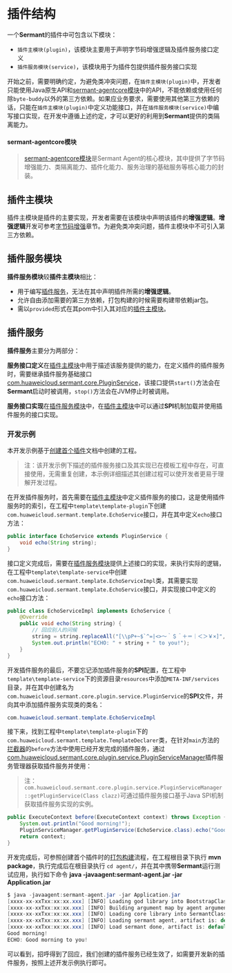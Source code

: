 # 插件结构

一个**Sermant**的插件中可包含以下模块：

- `插件主模块(plugin)`，该模块主要用于声明字节码增强逻辑及插件服务接口定义
- `插件服务模块(service)`，该模块用于为插件包提供插件服务接口实现

开始之前，需要明确约定，为避免类冲突问题，在`插件主模块(plugin)`中，开发者只能使用Java原生API和[sermant-agentcore模块](#sermant-agentcore模块)中的API，不能依赖或使用任何除`byte-buddy`以外的第三方依赖。如果应业务要求，需要使用其他第三方依赖的话，只能在`插件主模块(plugin)`中定义功能接口，并在`插件服务模块(service)`中编写接口实现，在开发中遵循上述约定，才可以更好的利用到**Sermant**提供的类隔离能力。

#### sermant-agentcore模块

> [sermant-agentcore模块](https://github.com/huaweicloud/Sermant/tree/develop/sermant-agentcore/sermant-agentcore-core)是Sermant Agent的核心模块，其中提供了字节码增强能力、类隔离能力、插件化能力、服务治理的基础服务等核心能力的封装。

## 插件主模块

插件主模块是插件的主要实现，开发者需要在该模块中声明该插件的**增强逻辑**。**增强逻辑**开发可参考[字节码增强](bytecode-enhancement.md)章节。为避免类冲突问题，插件主模块中不可引入第三方依赖。

## 插件服务模块

**插件服务模块**较**插件主模块**相比：

- 用于编写[插件服务](#插件服务)，无法在其中声明插件所需的**增强逻辑**。
- 允许自由添加需要的第三方依赖，打包构建的时候需要构建带依赖jar包。
- 需以`provided`形式在其pom中引入其对应的[插件主模块](#插件主模块)。

## 插件服务

**插件服务**主要分为两部分：

**服务接口定义**在[插件主模块](#插件主模块)中用于描述该服务提供的能力，在定义插件的插件服务时，需要继承插件服务基础接口[com.huaweicloud.sermant.core.PluginService](https://github.com/huaweicloud/Sermant/blob/develop/sermant-agentcore/sermant-agentcore-core/src/main/java/com/huaweicloud/sermant/core/plugin/service/PluginService.java)，该接口提供`start()`方法会在**Sermant**启动时被调用，`stop()`方法会在JVM停止时被调用。

**服务接口实现**在[插件服务模块](#插件服务模块)中，在[插件主模块](#插件主模块)中可以通过**SPI**机制加载并使用插件服务的接口实现。

### 开发示例

本开发示例基于[创建首个插件](README.md)文档中创建的工程。

> 注：该开发示例下描述的插件服务接口及其实现已在模板工程中存在，可直接使用，无需重复创建，本示例详细描述其创建过程可以使开发者更易于理解开发过程。

在开发插件服务时，首先需要在[插件主模块](#插件主模块)中定义插件服务的接口，这是使用插件服务时的索引，在工程中`template\template-plugin`下创建`com.huaweicloud.sermant.template.EchoService`接口，并在其中定义`echo`接口方法：

```java
public interface EchoService extends PluginService {
    void echo(String string);
}
```

接口定义完成后，需要在[插件服务模块](#插件服务模块)提供上述接口的实现，来执行实际的逻辑，在工程中`template\template-service`中创建`com.huaweicloud.sermant.template.EchoServiceImpl`类，其需要实现`com.huaweicloud.sermant.template.EchoService`接口，并实现接口中定义的`echo`接口方法：

```java
public class EchoServiceImpl implements EchoService {
    @Override
    public void echo(String string) {
        // 回应别人的问候
        string = string.replaceAll("[\\pP+~$`^=|<>～｀＄＾＋＝｜＜＞￥×]", "");
        System.out.println("ECHO: " + string + " to you!");
    }
}
```

开发插件服务的最后，不要忘记添加插件服务的**SPI**配置，在工程中`template\template-service`下的资源目录`resources`中添加`META-INF/services`目录，并在其中创建名为`com.huaweicloud.sermant.core.plugin.service.PluginService`的**SPI**文件，并向其中添加插件服务实现类的类名：

```java
com.huaweicloud.sermant.template.EchoServiceImpl
```

接下来，找到工程中`template\template-plugin`下的`com.huaweicloud.sermant.template.TemplateDeclarer`类，在针对`main`方法的[拦截器](bytecode-enhancement.md#拦截器)的`before`方法中使用已经开发完成的插件服务，通过[com.huaweicloud.sermant.core.plugin.service.PluginServiceManager](https://github.com/huaweicloud/Sermant/blob/develop/sermant-agentcore/sermant-agentcore-core/src/main/java/com/huaweicloud/sermant/core/plugin/service/PluginServiceManager.java)插件服务管理器获取插件服务并使用：

> 注：`com.huaweicloud.sermant.core.plugin.service.PluginServiceManager::getPluginService(Class clazz)`可通过插件服务接口基于Java SPI机制获取插件服务实现的实例。

```java
public ExecuteContext before(ExecuteContext context) throws Exception {
    System.out.println("Good morning!");
    PluginServiceManager.getPluginService(EchoService.class).echo("Good morning!");
    return context;
}
```

开发完成后，可参照创建首个插件时的[打包构建](README.md#打包构建)流程，在工程根目录下执行 **mvn package**，执行完成后在根目录执行 `cd agent/`，并在其中携带**Sermant**运行测试应用，执行如下命令 **java -javaagent:sermant-agent.jar -jar Application.jar**

```java
$ java -javaagent:sermant-agent.jar -jar Application.jar
[xxxx-xx-xxTxx:xx:xx.xxx] [INFO] Loading god library into BootstrapClassLoader.
[xxxx-xx-xxTxx:xx:xx.xxx] [INFO] Building argument map by agent arguments.
[xxxx-xx-xxTxx:xx:xx.xxx] [INFO] Loading core library into SermantClassLoader.
[xxxx-xx-xxTxx:xx:xx.xxx] [INFO] Loading sermant agent, artifact is: default
[xxxx-xx-xxTxx:xx:xx.xxx] [INFO] Load sermant done, artifact is: default
Good morning!
ECHO: Good morning to you!
```

可以看到，招呼得到了回应，我们创建的插件服务已经生效了，如需要开发新的插件服务，按照上述开发示例执行即可。
